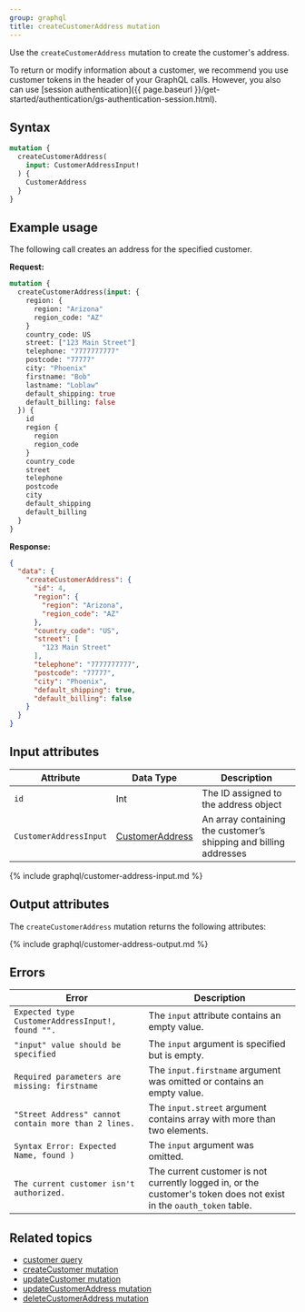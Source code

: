 ```yaml
---
group: graphql
title: createCustomerAddress mutation
---
```


Use the `createCustomerAddress` mutation to create the customer's address.

To return or modify information about a customer, we recommend you use customer tokens in the header of your GraphQL calls. However, you also can use [session authentication]({{ page.baseurl }}/get-started/authentication/gs-authentication-session.html).

## Syntax

```graphql
mutation {
  createCustomerAddress(
    input: CustomerAddressInput!
  ) {
    CustomerAddress
  }
}
```

## Example usage

The following call creates an address for the specified customer.

**Request:**

```graphql
mutation {
  createCustomerAddress(input: {
    region: {
      region: "Arizona"
      region_code: "AZ"
    }
    country_code: US
    street: ["123 Main Street"]
    telephone: "7777777777"
    postcode: "77777"
    city: "Phoenix"
    firstname: "Bob"
    lastname: "Loblaw"
    default_shipping: true
    default_billing: false
  }) {
    id
    region {
      region
      region_code
    }
    country_code
    street
    telephone
    postcode
    city
    default_shipping
    default_billing
  }
}
```

**Response:**

```json
{
  "data": {
    "createCustomerAddress": {
      "id": 4,
      "region": {
        "region": "Arizona",
        "region_code": "AZ"
      },
      "country_code": "US",
      "street": [
        "123 Main Street"
      ],
      "telephone": "7777777777",
      "postcode": "77777",
      "city": "Phoenix",
      "default_shipping": true,
      "default_billing": false
    }
  }
}
```

## Input attributes

Attribute |  Data Type | Description
--- | --- | ---
`id` | Int | The ID assigned to the address object
`CustomerAddressInput` | [CustomerAddress](#customerAddressInput) | An array containing the customer’s shipping and billing addresses

{% include graphql/customer-address-input.md %}

## Output attributes

The `createCustomerAddress` mutation returns the following attributes:

{% include graphql/customer-address-output.md %}

## Errors

Error | Description
--- | ---
`Expected type CustomerAddressInput!, found "".` | The `input` attribute contains an empty value.
`"input" value should be specified` | The `input` argument is specified but is empty.
`Required parameters are missing: firstname` | The `input.firstname` argument was omitted or contains an empty value.
`"Street Address" cannot contain more than 2 lines.` | The `input.street` argument contains array with more than two elements.
`Syntax Error: Expected Name, found )` | The `input` argument was omitted.
`The current customer isn't authorized.` | The current customer is not currently logged in, or the customer's token does not exist in the `oauth_token` table.

## Related topics

*  [customer query]({{page.baseurl}}/graphql/queries/customer.html)
*  [createCustomer mutation]({{page.baseurl}}/graphql/mutations/create-customer.html)
*  [updateCustomer mutation]({{page.baseurl}}/graphql/mutations/update-customer.html)
*  [updateCustomerAddress mutation]({{page.baseurl}}/graphql/mutations/update-customer-address.html)
*  [deleteCustomerAddress mutation]({{page.baseurl}}/graphql/mutations/delete-customer-address.html)
